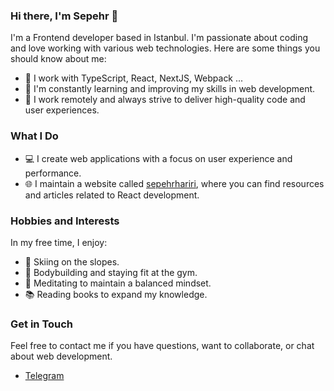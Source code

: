 ### Hi there, I'm Sepehr 👋

I'm a Frontend developer based in Istanbul. I'm passionate about coding and love working with various web technologies. Here are some things you should know about me:

- 🔭 I work with TypeScript, React, NextJS, Webpack ...
- 🌱 I'm constantly learning and improving my skills in web development.
- 💼 I work remotely and always strive to deliver high-quality code and user experiences.

### What I Do

- 💻 I create web applications with a focus on user experience and performance.
- 🌐 I maintain a website called [sepehrhariri](sepehrhariri.github.io), where you can find resources and articles related to React development.

### Hobbies and Interests

In my free time, I enjoy:

- 🎿 Skiing on the slopes.
- 💪 Bodybuilding and staying fit at the gym.
- 🧘 Meditating to maintain a balanced mindset.
- 📚 Reading books to expand my knowledge.

### Get in Touch

Feel free to contact me if you have questions, want to collaborate, or chat about web development.

* [Telegram](https://t.me/)
